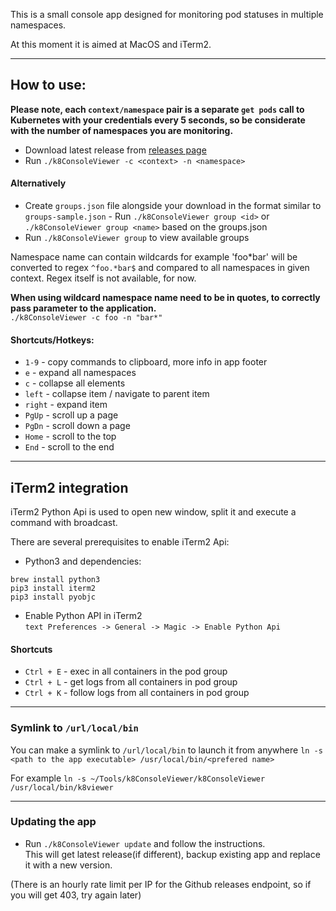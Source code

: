 This is a small console app designed for monitoring pod statuses in multiple namespaces.   
  
At this moment it is aimed at MacOS and iTerm2.  

---
  
## How to use:  
**Please note, each `context/namespace` pair is a separate `get pods` call to Kubernetes with your credentials every 5 seconds, so be considerate with the number of namespaces you are monitoring.**   

- Download latest release from [releases page](https://github.com/JLevconoks/k8ConsoleViewer/releases)  
- Run `./k8ConsoleViewer -c <context> -n <namespace>`   

#### Alternatively 
- Create `groups.json` file alongside your download in the format similar to `groups-sample.json` - Run `./k8ConsoleViewer group <id>` or `./k8ConsoleViewer group <name>` based on the groups.json  
- Run `./k8ConsoleViewer group` to view available groups   
  
Namespace name can contain wildcards for example 'foo*bar' will be converted to regex `^foo.*bar$` and compared to all namespaces in given context. Regex itself is not available, for now.  
  
**When using wildcard namespace name need to be in quotes, to correctly pass parameter to the application.**  
`./k8ConsoleViewer -c foo -n "bar*"`  
  
#### Shortcuts/Hotkeys:  
- `1-9` - copy commands to clipboard, more info in app footer  
- `e` - expand all namespaces  
- `c` - collapse all elements  
- `left` - collapse item / navigate to parent item  
- `right` - expand item  
- `PgUp` - scroll up a page  
- `PgDn` - scroll down a page  
- `Home` - scroll to the top  
- `End` - scroll to the end  
  
---

## iTerm2 integration 
iTerm2 Python Api is used to open new window, split it and execute a command with broadcast.   
  
There are several prerequisites to enable iTerm2 Api:  
- Python3 and dependencies:   
```commandline  
brew install python3  
pip3 install iterm2  
pip3 install pyobjc  
```  
- Enable Python API in iTerm2  
```text Preferences -> General -> Magic -> Enable Python Api ```  
  
#### Shortcuts  
- `Ctrl + E` - exec in all containers in the pod group  
- `Ctrl + L` - get logs from all containers in pod group   
- `Ctrl + K` - follow logs from all containers in pod group   
  
 ---
### Symlink to `/url/local/bin`  
You can make a symlink to `/url/local/bin` to launch it from anywhere `ln -s <path to the app executable> /usr/local/bin/<prefered name>` 

For example `ln -s ~/Tools/k8ConsoleViewer/k8ConsoleViewer /usr/local/bin/k8viewer`  

---
### Updating the app

- Run `./k8ConsoleViewer update` and follow the instructions.   
This will get latest release(if different), backup existing app and replace it with a new version.   
  
(There is an hourly rate limit per IP for the Github releases endpoint, so if you will get 403, try again later)